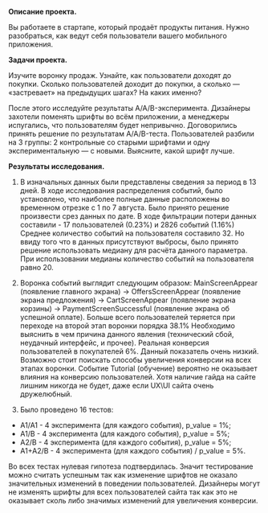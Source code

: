 **Описание проекта.**

Вы работаете в стартапе, который продаёт продукты питания. Нужно разобраться, как ведут себя пользователи вашего мобильного приложения.


**Задачи проекта.**

Изучите воронку продаж. Узнайте, как пользователи доходят до покупки. Сколько пользователей доходит до покупки, а сколько — «застревает» на предыдущих шагах? На каких именно?

После этого исследуйте результаты A/A/B-эксперимента. Дизайнеры захотели поменять шрифты во всём приложении, а менеджеры испугались, что пользователям будет непривычно. Договорились принять решение по результатам A/A/B-теста. Пользователей разбили на 3 группы: 2 контрольные со старыми шрифтами и одну экспериментальную — с новыми. Выясните, какой шрифт лучше.

**Результаты исследования.**


1) В изначальных данных были представлены сведения за период в 13 дней. В ходе исследования распределения событий, было установлено, что наиболее полные данные расположены во временном отрезке с 1 по 7 августа. Было принято решение произвести срез данных по дате. В ходе фильтрации потери данных составили - 17 пользователей (0.23%) и 2826 событий (1.16%) Среднее количество событий на пользователя составило 32. Но ввиду того что в данных присутствуют выбросы, было принято решение использовать медиану для расчёта данного параметра. При использовании медианы количество событий на пользователя равно 20.

2) Воронка событий выглядит следующим образом: MainScreenAppear (появление главного экрана) -> OffersScreenAppear (появление экрана предложения) -> CartScreenAppear (появление экрана корзины) -> PaymentScreenSuccessful (появление экрана об успешной оплате). Больше всего пользователей теряется при переходе на второй этап воронки порядка 38.1% Необходимо выяснить в чем причина данного явления (технический сбой, неудачный интерфейс, и прочее). Реальная конверсия пользователей в покупателей 6%. Данный показатель очень низкий. Возможно стоит поискать способы увеличения конверсии на всех этапах воронки. Событие Tutorial (обучение) вероятно не оказывает влияния на конверсию пользователей. Хотя наличие гайда на сайте лишним никогда не будет, даже если UX\UI сайта очень дружелюбный.

3) Было проведено 16 тестов:
- A1/A1 - 4 эксперимента (для каждого события), p_value = 1%;
- A1/B - 4 эксперимента (для каждого события), p_value = 5%;
- A2/B - 4 эксперимента (для каждого события), p_value = 5%;
- A1+A2/B - 4 эксперимента (для каждого события) / p_value = 5%.

Во всех тестах нулевая гипотеза подтвердилась. Значит тестирование можно считать успешным так как изменение шрифтов не оказало значительных изменений в поведении пользователей. Дизайнеры могут не изменять шрифты для всех пользователей сайта так как это не оказывает сколь либо значимых изменений для увеличения конверсии.
